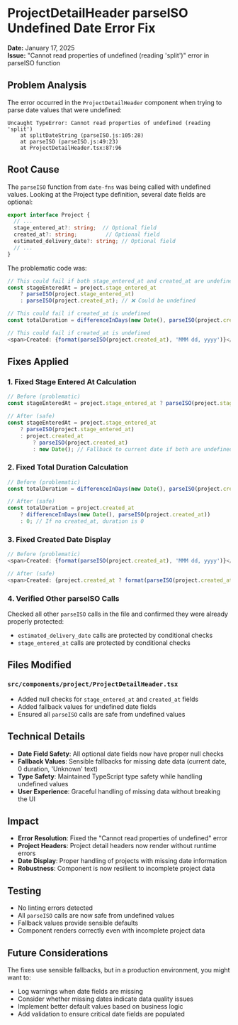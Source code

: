 # ProjectDetailHeader parseISO Undefined Date Error Fix

**Date:** January 17, 2025  
**Issue:** "Cannot read properties of undefined (reading 'split')" error in parseISO function

## Problem Analysis

The error occurred in the `ProjectDetailHeader` component when trying to parse date values that were undefined:

```
Uncaught TypeError: Cannot read properties of undefined (reading 'split')
    at splitDateString (parseISO.js:105:28)
    at parseISO (parseISO.js:49:23)
    at ProjectDetailHeader.tsx:87:96
```

## Root Cause

The `parseISO` function from `date-fns` was being called with undefined values. Looking at the Project type definition, several date fields are optional:

```typescript
export interface Project {
  // ...
  stage_entered_at?: string;  // Optional field
  created_at?: string;         // Optional field
  estimated_delivery_date?: string; // Optional field
  // ...
}
```

The problematic code was:
```typescript
// This could fail if both stage_entered_at and created_at are undefined
const stageEnteredAt = project.stage_entered_at 
    ? parseISO(project.stage_entered_at) 
    : parseISO(project.created_at); // ❌ Could be undefined

// This could fail if created_at is undefined
const totalDuration = differenceInDays(new Date(), parseISO(project.created_at)); // ❌ Could be undefined

// This could fail if created_at is undefined
<span>Created: {format(parseISO(project.created_at), 'MMM dd, yyyy')}</span> // ❌ Could be undefined
```

## Fixes Applied

### 1. Fixed Stage Entered At Calculation
```typescript
// Before (problematic)
const stageEnteredAt = project.stage_entered_at ? parseISO(project.stage_entered_at) : parseISO(project.created_at);

// After (safe)
const stageEnteredAt = project.stage_entered_at 
    ? parseISO(project.stage_entered_at) 
    : project.created_at 
        ? parseISO(project.created_at) 
        : new Date(); // Fallback to current date if both are undefined
```

### 2. Fixed Total Duration Calculation
```typescript
// Before (problematic)
const totalDuration = differenceInDays(new Date(), parseISO(project.created_at));

// After (safe)
const totalDuration = project.created_at 
    ? differenceInDays(new Date(), parseISO(project.created_at))
    : 0; // If no created_at, duration is 0
```

### 3. Fixed Created Date Display
```typescript
// Before (problematic)
<span>Created: {format(parseISO(project.created_at), 'MMM dd, yyyy')}</span>

// After (safe)
<span>Created: {project.created_at ? format(parseISO(project.created_at), 'MMM dd, yyyy') : 'Unknown'}</span>
```

### 4. Verified Other parseISO Calls
Checked all other `parseISO` calls in the file and confirmed they were already properly protected:
- `estimated_delivery_date` calls are protected by conditional checks
- `stage_entered_at` calls are protected by conditional checks

## Files Modified

### `src/components/project/ProjectDetailHeader.tsx`
- Added null checks for `stage_entered_at` and `created_at` fields
- Added fallback values for undefined date fields
- Ensured all `parseISO` calls are safe from undefined values

## Technical Details

- **Date Field Safety**: All optional date fields now have proper null checks
- **Fallback Values**: Sensible fallbacks for missing date data (current date, 0 duration, 'Unknown' text)
- **Type Safety**: Maintained TypeScript type safety while handling undefined values
- **User Experience**: Graceful handling of missing data without breaking the UI

## Impact

- **Error Resolution**: Fixed the "Cannot read properties of undefined" error
- **Project Headers**: Project detail headers now render without runtime errors
- **Date Display**: Proper handling of projects with missing date information
- **Robustness**: Component is now resilient to incomplete project data

## Testing

- No linting errors detected
- All `parseISO` calls are now safe from undefined values
- Fallback values provide sensible defaults
- Component renders correctly even with incomplete project data

## Future Considerations

The fixes use sensible fallbacks, but in a production environment, you might want to:
- Log warnings when date fields are missing
- Consider whether missing dates indicate data quality issues
- Implement better default values based on business logic
- Add validation to ensure critical date fields are populated
